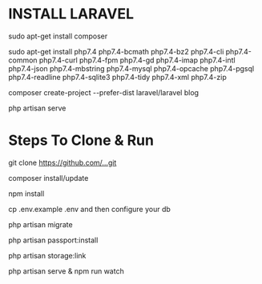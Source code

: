 # INSTALL LARAVEL

sudo apt-get install composer

sudo apt-get install php7.4 php7.4-bcmath php7.4-bz2 php7.4-cli php7.4-common php7.4-curl php7.4-fpm php7.4-gd php7.4-imap php7.4-intl php7.4-json php7.4-mbstring php7.4-mysql php7.4-opcache php7.4-pgsql php7.4-readline php7.4-sqlite3 php7.4-tidy php7.4-xml php7.4-zip

composer create-project --prefer-dist laravel/laravel blog

php artisan serve

# Steps To Clone & Run

git clone https://github.com/...git

composer install/update

npm install

cp .env.example .env and then configure your db

php artisan migrate

php artisan passport:install

php artisan storage:link

php artisan serve & npm run watch
